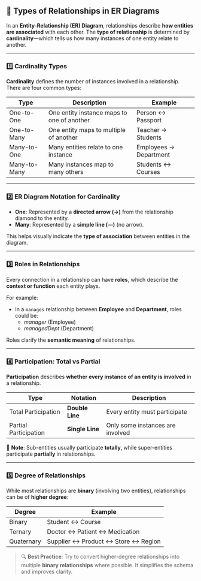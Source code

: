 ## 🔗 Types of Relationships in ER Diagrams

In an **Entity-Relationship (ER) Diagram**, relationships describe **how entities are associated** with each other. The **type of relationship** is determined by **cardinality**—which tells us how many instances of one entity relate to another.

---

### 1️⃣ Cardinality Types

**Cardinality** defines the number of instances involved in a relationship. There are four common types:

| Type             | Description                                  | Example                          |
|------------------|----------------------------------------------|----------------------------------|
| One-to-One       | One entity instance maps to one of another   | Person ↔ Passport                |
| One-to-Many      | One entity maps to multiple of another       | Teacher → Students               |
| Many-to-One      | Many entities relate to one instance         | Employees → Department           |
| Many-to-Many     | Many instances map to many others            | Students ↔ Courses               |

---

### 2️⃣ ER Diagram Notation for Cardinality

- **One**: Represented by a **directed arrow (→)** from the relationship diamond to the entity.
- **Many**: Represented by a **simple line (—)** (no arrow).

This helps visually indicate the **type of association** between entities in the diagram.

---

### 3️⃣ Roles in Relationships

Every connection in a relationship can have **roles**, which describe the **context or function** each entity plays.

For example:
- In a `manages` relationship between **Employee** and **Department**, roles could be:
  - *manager* (Employee)
  - *managedDept* (Department)

Roles clarify the **semantic meaning** of relationships.

---

### 4️⃣ Participation: Total vs Partial

**Participation** describes **whether every instance of an entity is involved** in a relationship.

| Type               | Notation         | Description                                       |
|--------------------|------------------|--------------------------------------------------|
| Total Participation | **Double Line**  | Every entity must participate                    |
| Partial Participation | **Single Line**  | Only some instances are involved                 |

📝 **Note**: Sub-entities usually participate **totally**, while super-entities participate **partially** in relationships.

---

### 5️⃣ Degree of Relationships

While most relationships are **binary** (involving two entities), relationships can be of **higher degree**:

| Degree       | Example                              |
|--------------|--------------------------------------|
| Binary       | Student ↔ Course                     |
| Ternary      | Doctor ↔ Patient ↔ Medication        |
| Quaternary   | Supplier ↔ Product ↔ Store ↔ Region  |

> 🔍 **Best Practice**: Try to convert higher-degree relationships into multiple **binary relationships** where possible. It simplifies the schema and improves clarity.
